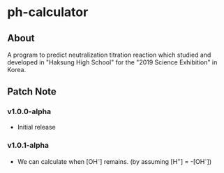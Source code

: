# ph-calculator

## About

A program to predict neutralization titration reaction which studied and developed in "Haksung High School" for the "2019 Science Exhibition" in Korea.

## Patch Note

### v1.0.0-alpha

- Initial release

### v1.0.1-alpha

- We can calculate when [OH<sup>-</sup>] remains. (by assuming [H<sup>+</sup>] = -[OH<sup>-</sup>])
